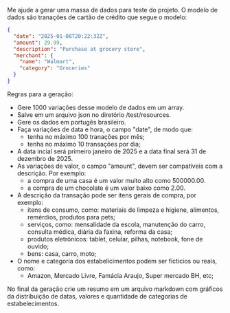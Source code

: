 Me ajude a gerar uma massa de dados para teste do projeto. O modelo de dados são tranações de cartão de crédito que segue o modelo:

```` json
{
  "date": "2025-01-08T20:22:32Z",
  "amount": 29.99,
  "description": "Purchase at grocery store",
  "merchant": {
    "name": "Walmart",
    "category": "Groceries"
  }
}
````

Regras para a geração: 
- Gere 1000 variações desse modelo de dados em um array.
- Salve em um arquivo json no diretório /test/resources.
- Gere os dados em portugês brasileiro.
- Faça variações de data e hora, o campo "date", de modo que:
    - tenha no máximo 100 tranações por mês;
    - tenha no máximo 10 transações por dia;
- A data incial será primeiro janeiro de 2025 e a data final será 31 de dezembro de 2025.
- As variações de valor, o campo "amount", devem ser compativeis com a descrição. Por exemplo:
    - a compra de uma casa é um valor muito alto como 500000.00.
    - a compra de um chocolate é um valor baixo como 2.00.
- A descrição da transação pode ser itens gerais de compra, por exemplo:
    - itens de consumo, como: materiais de limpeza e higiene, alimentos, remérdios, produtos para pets;
    - serviços, como: mensalidade da escola, manutenção do carro, consulta médica, diária da faxina, reforma da casa;
    - produtos eletrônicos: tablet, celular, pilhas, notebook, fone de ouvido;
    - bens: casa, carro, moto;
- O nome e categoria dos estabelicimentos podem ser ficticios ou reais, como:
    - Amazon, Mercado Livre, Famácia Araujo, Super mercado BH, etc;

No final da geração crie um resumo em um arquivo markdown com gráficos da distribuição de datas, valores e quantidade de categorias de estabelecimentos.

